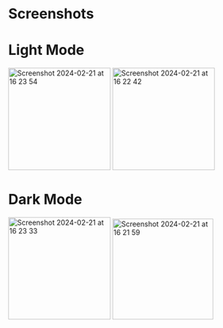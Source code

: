 
# Screenshots
# Light Mode

<img width="206" alt="Screenshot 2024-02-21 at 16 23 54" src="https://github.com/giasiOS/BoxingTimer/assets/155868531/dd66fdb2-89a1-4bb9-98f4-387b887f7c65">
<img width="206" alt="Screenshot 2024-02-21 at 16 22 42" src="https://github.com/giasiOS/BoxingTimer/assets/155868531/cf4968f8-6e0a-42f6-b6ad-7efd6b65eda1">

# Dark Mode

<img width="206" alt="Screenshot 2024-02-21 at 16 23 33" src="https://github.com/giasiOS/BoxingTimer/assets/155868531/fcdd76af-3029-4eb0-9560-f3ca75d5be4f">
<img width="203" alt="Screenshot 2024-02-21 at 16 21 59" src="https://github.com/giasiOS/BoxingTimer/assets/155868531/74038573-50c4-42b8-b5e5-606ee61cb7a0">
